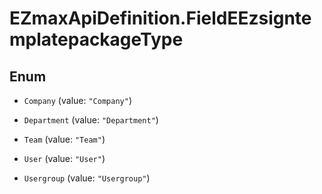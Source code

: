 # EZmaxApiDefinition.FieldEEzsigntemplatepackageType

## Enum


* `Company` (value: `"Company"`)

* `Department` (value: `"Department"`)

* `Team` (value: `"Team"`)

* `User` (value: `"User"`)

* `Usergroup` (value: `"Usergroup"`)


